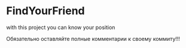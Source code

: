 FindYourFriend
==============

with this project you can know your position

Обязательно оставляйте полные комментарии к своему коммиту!!!
